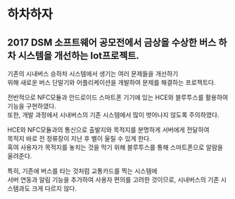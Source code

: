 # 하차하자

## 2017 DSM 소프트웨어 공모전에서 금상을 수상한 버스 하차 시스템을 개선하는 Iot프로젝트.

기존의 시내버스 승하차 시스템에서 생기는 여러 문제들을 개선하기  
위해 새로운 버스 단말기와 어플리케이션을 개발하여 문제를 해결하는 프로젝트다.  

전반적으로 NFC모듈과 안드로이드 스마트폰 기기에 있는 HCE와 블루투스를 활용하여 기능을 구현하였다.  
또한, 개발 과정에서 시내버스의 기존 시스템에서 많이 벗어나지 않도록 주의하였다.

HCE와 NFC모듈과의 통신으로 출발지와 목적지를 분명하게 서버에게 전달하여  
목적지 바로 전 정류장이 지난 후 벨이 울릴 수 있게 한다.  
혹여 사용자가 목적지를 놓치는 것을 막기 위해 블루투스를 통해 스마트폰으로 알람을 울려준다.  

특히, 기존에 버스를 타는 것처럼 교통카드를 찍는 시스템에  
서버 연동과 알림 기능을 추가하여 사용자 편의를 고려한 것이므로, 시내버스의 기존 시스템과도 크게 다르지 않다. 
